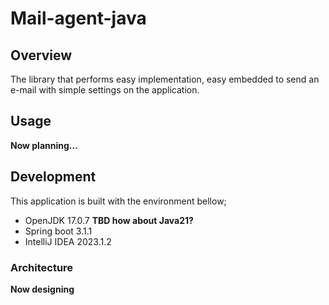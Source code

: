 # Mail-agent-java
## Overview
The library that performs easy implementation, easy embedded to send an e-mail with simple settings on the application.  


## Usage
**Now planning...**

## Development
This application is built with the environment bellow;

- OpenJDK 17.0.7 **TBD how about Java21?**
- Spring boot 3.1.1
- IntelliJ IDEA 2023.1.2

### Architecture
**Now designing**
